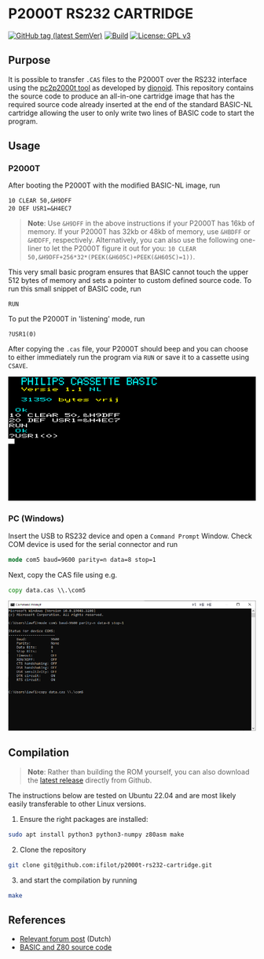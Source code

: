 # P2000T RS232 CARTRIDGE

[![GitHub tag (latest SemVer)](https://img.shields.io/github/v/tag/ifilot/p2000t-rs232-cartridge?label=version)](https://github.com/ifilot/p2000t-rs232-cartridge/releases/tag/v0.1.1)
[![Build](https://github.com/ifilot/p2000t-rs232-cartridge/actions/workflows/build.yml/badge.svg)](https://github.com/ifilot/p2000t-rs232-cartridge/actions/workflows/build.yml)
[![License: GPL v3](https://img.shields.io/badge/License-GPLv3-blue.svg)](https://www.gnu.org/licenses/gpl-3.0)

## Purpose

It is possible to transfer `.CAS` files to the P2000T over the RS232 interface
using the [pc2p2000t tool](https://github.com/p2000t/software/tree/master/utilities/pc2p2000t)
as developed by [dionoid](https://github.com/dionoid). This repository contains
the source code to produce an all-in-one cartridge image that has the required
source code already inserted at the end of the standard BASIC-NL cartridge
allowing the user to only write two lines of BASIC code to start the program.

## Usage

### P2000T

After booting the P2000T with the modified BASIC-NL image, run

```basic
10 CLEAR 50,&H9DFF
20 DEF USR1=&H4EC7
```

> **Note**: Use `&H9DFF` in the above instructions if your P2000T has 16kb of memory. 
> If your P2000T has 32kb or 48kb of memory, use `&HBDFF` or `&HDDFF`, respectively.
> Alternatively, you can also use the following one-liner to let the P2000T
> figure it out for you: `10 CLEAR 50,&H9DFF+256*32*(PEEK(&H605C)+PEEK(&H605C)=1))`.

This very small basic program ensures that BASIC cannot touch the upper 512 bytes
of memory and sets a pointer to custom defined source code. To run this small
snippet of BASIC code, run

```basic
RUN
```

To put the P2000T in 'listening' mode, run

```
?USR1(0)
```

After copying the `.cas` file, your P2000T should beep and you can choose
to either immediately run the program via `RUN` or save it to a cassette
using `CSAVE`.

![P2000T BASIC instructions](img/p2000t-rs232-cartridge.png)

### PC (Windows)

Insert the USB to RS232 device and open a `Command Prompt` Window. Check COM
device is used for the serial connector and run

```bat
mode com5 baud=9600 parity=n data=8 stop=1
```

Next, copy the CAS file using e.g.

```bat
copy data.cas \\.\com5
```

![Windows Command Prompt](img/windows-prompt.png)

## Compilation

> **Note**: Rather than building the ROM yourself, you can also download the
> [latest release](https://github.com/ifilot/p2000t-rs232-cartridge/releases/latest)
> directly from Github.

The instructions below are tested on Ubuntu 22.04 and are most likely easily
transferable to other Linux versions.

1. Ensure the right packages are installed:

```bash
sudo apt install python3 python3-numpy z80asm make
```

2. Clone the repository

```bash
git clone git@github.com:ifilot/p2000t-rs232-cartridge.git
```

3. and start the compilation by running

```bash
make
```

## References

* [Relevant forum post](https://www.retroforum.nl/topic/3914-philips-p2000t/page/3/?tab=comments#comment-154818) (Dutch)
* [BASIC and Z80 source code](https://github.com/p2000t/software/tree/master/utilities/pc2p2000t)